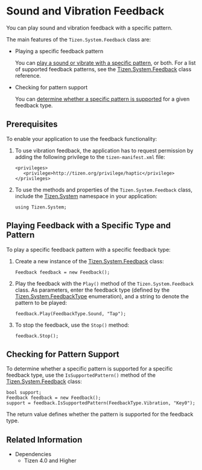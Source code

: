 # Sound and Vibration Feedback


You can play sound and vibration feedback with a specific pattern.

The main features of the `Tizen.System.Feedback` class are:

-   Playing a specific feedback pattern

    You can [play a sound or vibrate with a specific pattern](#playtype), or both. For a list of supported feedback patterns, see the [Tizen.System.Feedback](https://samsung.github.io/TizenFX/latest/api/Tizen.System.Feedback.html) class reference.

-   Checking for pattern support

    You can [determine whether a specific pattern is supported](#support) for a given feedback type.

## Prerequisites

To enable your application to use the feedback functionality:

1.  To use vibration feedback, the application has to request permission by adding the following privilege to the `tizen-manifest.xml` file:

    ```
    <privileges>
       <privilege>http://tizen.org/privilege/haptic</privilege>
    </privileges>
    ```

2.  To use the methods and properties of the `Tizen.System.Feedback` class, include the [Tizen.System](https://samsung.github.io/TizenFX/latest/api/Tizen.System.html) namespace in your application:

    ```
    using Tizen.System;
    ```

<a name="playtype"></a>
## Playing Feedback with a Specific Type and Pattern

To play a specific feedback pattern with a specific feedback type:

1.  Create a new instance of the [Tizen.System.Feedback](https://samsung.github.io/TizenFX/latest/api/Tizen.System.Feedback.html) class:

    ```
    Feedback feedback = new Feedback();
    ```

2.  Play the feedback with the `Play()` method of the `Tizen.System.Feedback` class. As parameters, enter the feedback type (defined by the [Tizen.System.FeedbackType](https://samsung.github.io/TizenFX/latest/api/Tizen.System.FeedbackType.html) enumeration), and a string to denote the pattern to be played:

    ```
    feedback.Play(FeedbackType.Sound, "Tap");
    ```

3.  To stop the feedback, use the `Stop()` method:

    ```
    feedback.Stop();
    ```

<a name="support"></a>
## Checking for Pattern Support

To determine whether a specific pattern is supported for a specific feedback type, use the `IsSupportedPattern()` method of the [Tizen.System.Feedback](https://samsung.github.io/TizenFX/latest/api/Tizen.System.Feedback.html) class:

```
bool support;
Feedback feedback = new Feedback();
support = feedback.IsSupportedPattern(FeedbackType.Vibration, "Key0");
```

The return value defines whether the pattern is supported for the feedback type.



## Related Information
* Dependencies
  -   Tizen 4.0 and Higher
